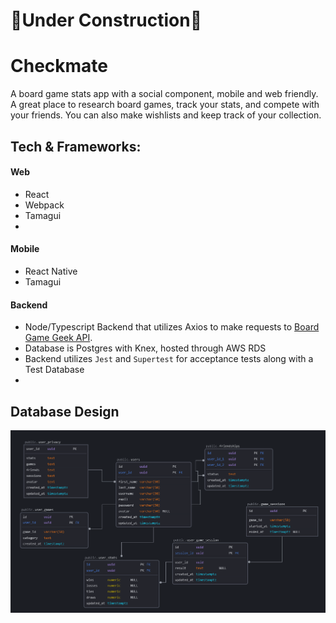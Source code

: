 # 🚧Under Construction🚧

# Checkmate

A board game stats app with a social component, mobile and web friendly. A great place to research board games, track your stats, and compete with your friends. You can also make wishlists and keep track of your collection.

## Tech & Frameworks: 

#### Web

* React
* Webpack
* Tamagui
*

#### Mobile

* React Native
* Tamagui

#### Backend

* Node/Typescript Backend that utilizes Axios to make requests to [Board Game Geek API](https://boardgamegeek.com/wiki/page/BGG_XML_API2). 
* Database is Postgres with Knex, hosted through AWS RDS
* Backend utilizes `Jest` and `Supertest` for acceptance tests along with a Test Database
*

## Database Design

![image](./docs/db-ERD.png)